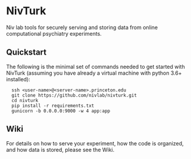 # NivTurk

Niv lab tools for securely serving and storing data from online computational psychiatry experiments.

## Quickstart

The following is the minimal set of commands needed to get started with NivTurk (assuming you have already a virtual machine with python 3.6+ installed):

```
  ssh <user-name>@<server-name>.princeton.edu
  git clone https://github.com/nivlab/nivturk.git
  cd nivturk
  pip install -r requirements.txt
  gunicorn -b 0.0.0.0:9000 -w 4 app:app
```

## Wiki

For details on how to serve your experiment, how the code is organized, and how data is stored, please see the Wiki.
